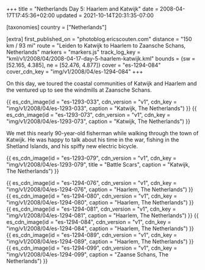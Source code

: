 +++
title = "Netherlands Day 5: Haarlem and Katwijk"
date = 2008-04-17T17:45:36+02:00
updated = 2021-10-14T20:31:35-07:00

[taxonomies]
country = ["Netherlands"]

[extra]
first_published_on = "photoblog.ericscouten.com"
distance = "150 km / 93 mi"
route = "Leiden to Katwijk to Haarlem to Zaansche Schans, Netherlands"
markers = "markers.js"
track_log_key = "kml/v1/2008/04/2008-04-17-day-5-haarlem-katwijk.kml"
bounds = {sw = [52.165, 4.385], ne = [52.476, 4.877]}
cover = "es-1294-084"
cover_cdn_key = "img/v1/2008/04/es-1294-084"
+++

On this day, we toured the coastal communities of Katwijk and Haarlem and the ventured up to see the windmills at Zaansche Schans.

<!-- more -->

{{ es_cdn_image(id = "es-1293-033", cdn_version = "v1", cdn_key = "img/v1/2008/04/es-1293-033", caption = "Katwijk, The Netherlands") }}
{{ es_cdn_image(id = "es-1293-073", cdn_version = "v1", cdn_key = "img/v1/2008/04/es-1293-073", caption = "Katwijk, The Netherlands") }}

We met this nearly 90-year-old fisherman while walking through the town of Katwijk. He was happy to talk about his time in the war, fishing in the Shetland Islands, and his spiffy new electric bicycle.

{{ es_cdn_image(id = "es-1293-079", cdn_version = "v1", cdn_key = "img/v1/2008/04/es-1293-079", title = "Battle Scars", caption = "Katwijk, The Netherlands") }}

{{ es_cdn_image(id = "es-1294-076", cdn_version = "v1", cdn_key = "img/v1/2008/04/es-1294-076", caption = "Haarlem, The Netherlands") }}
{{ es_cdn_image(id = "es-1294-080", cdn_version = "v1", cdn_key = "img/v1/2008/04/es-1294-080", caption = "Haarlem, The Netherlands") }}
{{ es_cdn_image(id = "es-1294-081", cdn_version = "v1", cdn_key = "img/v1/2008/04/es-1294-081", caption = "Haarlem, The Netherlands") }}
{{ es_cdn_image(id = "es-1294-084", cdn_version = "v1", cdn_key = "img/v1/2008/04/es-1294-084", caption = "Haarlem, The Netherlands") }}
{{ es_cdn_image(id = "es-1294-089", cdn_version = "v1", cdn_key = "img/v1/2008/04/es-1294-089", caption = "Haarlem, The Netherlands") }}
{{ es_cdn_image(id = "es-1294-099", cdn_version = "v1", cdn_key = "img/v1/2008/04/es-1294-099", caption = "Zaanse Schans, The Netherlands") }}

